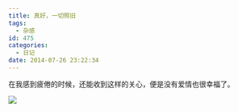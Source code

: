 ```yaml
---
title: 真好，一切照旧
tags:
  - 杂感
id: 475
categories:
  - 日记
date: 2014-07-26 23:22:34
---
```


在我感到疲倦的时候，还能收到这样的关心，便是没有爱情也很幸福了。

![](/wp-content/uploads/2014/07/20140726232219_41808.jpg)